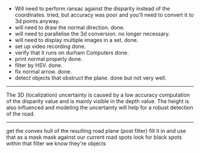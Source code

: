 - Will need to perform ransac against the disparity instead of the coordinates.
    tried, but accuracy was poor and you'll need to convert it to 3d points anyway.
- will need to draw the normal direction.
    done.
- will need to parallelise the 3d conversion.
    no longer necessary.
- will need to display multiple images in a set.
    done.
- set up video recording
    done.
- verify that it runs on durham Computers
    done.
- print normal properly
    done.
- filter by HSV.
    done.
- fix normal arrow.
    done.
- detect objects that obstruct the plane.
    done but not very well.

---

The 3D (localization) uncertainty is caused by a low
accuracy computation of the disparity value and is mainly
visible in the depth value. The height is also influenced and
modeling the uncertainty will help for a robust detection of
the road. 

---

get the convex hull of the resulting road plane (post filter)
fill it in and use that as a mask
mask against our current road spots
look for black spots within that filter
we know they're objects